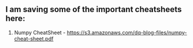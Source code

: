
## I am saving some of the important cheatsheets here:
1. Numpy CheatSheet - https://s3.amazonaws.com/dq-blog-files/numpy-cheat-sheet.pdf
